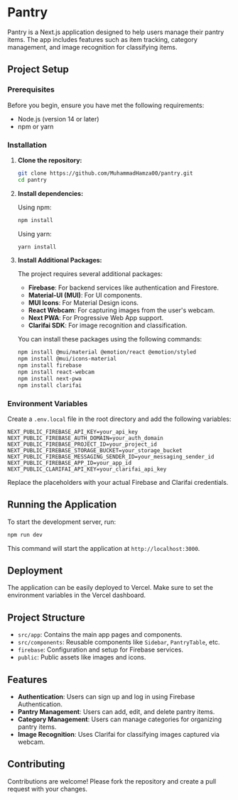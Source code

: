 # Pantry

Pantry is a Next.js application designed to help users manage their pantry items. The app includes features such as item tracking, category management, and image recognition for classifying items.

## Project Setup

### Prerequisites

Before you begin, ensure you have met the following requirements:

- Node.js (version 14 or later)
- npm or yarn

### Installation

1. **Clone the repository:**

   ```bash
   git clone https://github.com/MuhammadHamza00/pantry.git
   cd pantry
   ```

2. **Install dependencies:**

   Using npm:

   ```bash
   npm install
   ```

   Using yarn:

   ```bash
   yarn install
   ```

3. **Install Additional Packages:**

   The project requires several additional packages:

   - **Firebase**: For backend services like authentication and Firestore.
   - **Material-UI (MUI)**: For UI components.
   - **MUI Icons**: For Material Design icons.
   - **React Webcam**: For capturing images from the user's webcam.
   - **Next PWA**: For Progressive Web App support.
   - **Clarifai SDK**: For image recognition and classification.

   You can install these packages using the following commands:

   ```bash
   npm install @mui/material @emotion/react @emotion/styled
   npm install @mui/icons-material
   npm install firebase
   npm install react-webcam
   npm install next-pwa
   npm install clarifai
   ```

### Environment Variables

Create a `.env.local` file in the root directory and add the following variables:

```env
NEXT_PUBLIC_FIREBASE_API_KEY=your_api_key
NEXT_PUBLIC_FIREBASE_AUTH_DOMAIN=your_auth_domain
NEXT_PUBLIC_FIREBASE_PROJECT_ID=your_project_id
NEXT_PUBLIC_FIREBASE_STORAGE_BUCKET=your_storage_bucket
NEXT_PUBLIC_FIREBASE_MESSAGING_SENDER_ID=your_messaging_sender_id
NEXT_PUBLIC_FIREBASE_APP_ID=your_app_id
NEXT_PUBLIC_CLARIFAI_API_KEY=your_clarifai_api_key
```

Replace the placeholders with your actual Firebase and Clarifai credentials.

## Running the Application

To start the development server, run:

```bash
npm run dev
```

This command will start the application at `http://localhost:3000`.

## Deployment

The application can be easily deployed to Vercel. Make sure to set the environment variables in the Vercel dashboard.

## Project Structure

- `src/app`: Contains the main app pages and components.
- `src/components`: Reusable components like `Sidebar`, `PantryTable`, etc.
- `firebase`: Configuration and setup for Firebase services.
- `public`: Public assets like images and icons.

## Features

- **Authentication**: Users can sign up and log in using Firebase Authentication.
- **Pantry Management**: Users can add, edit, and delete pantry items.
- **Category Management**: Users can manage categories for organizing pantry items.
- **Image Recognition**: Uses Clarifai for classifying images captured via webcam.

## Contributing

Contributions are welcome! Please fork the repository and create a pull request with your changes.
